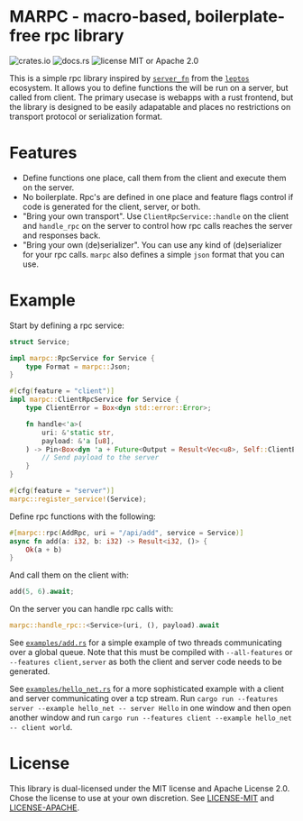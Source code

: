 # MARPC - macro-based, boilerplate-free rpc library

![crates.io](https://img.shields.io/crates/d/marpc)
![docs.rs](https://img.shields.io/docsrs/marpc/latest)
![license MIT or Apache 2.0](https://img.shields.io/badge/license-MIT_or_Apache_2.0-blue.svg)

This is a simple rpc library inspired by [`server_fn`][1] from the [`leptos`][2]
ecosystem. It allows you to define functions the will be run on a server, but
called from client. The primary usecase is webapps with a rust frontend, but
the library is designed to be easily adapatable and places no restrictions on
transport protocol or serialization format.

# Features

- Define functions one place, call them from the client and execute them on the
  server.
- No boilerplate. Rpc's are defined in one place and feature flags control if
  code is generated for the client, server, or both.
- "Bring your own transport". Use `ClientRpcService::handle` on the client and 
  `handle_rpc` on the server to control how rpc calls reaches the server and 
  responses back.
- "Bring your own (de)serializer". You can use any kind of (de)serializer for
  your rpc calls. `marpc` also defines a simple `json` format that you can use.

# Example

Start by defining a rpc service:

```rust
struct Service;

impl marpc::RpcService for Service {
    type Format = marpc::Json;
}

#[cfg(feature = "client")]
impl marpc::ClientRpcService for Service {
    type ClientError = Box<dyn std::error::Error>;

    fn handle<'a>(
        uri: &'static str,
        payload: &'a [u8],
    ) -> Pin<Box<dyn 'a + Future<Output = Result<Vec<u8>, Self::ClientError>>>> {
        // Send payload to the server
    }
}

#[cfg(feature = "server")]
marpc::register_service!(Service);
```

Define rpc functions with the following:

```rust
#[marpc::rpc(AddRpc, uri = "/api/add", service = Service)]
async fn add(a: i32, b: i32) -> Result<i32, ()> {
    Ok(a + b)
}
```

And call them on the client with:

```rust
add(5, 6).await;
```

On the server you can handle rpc calls with:

```rust
marpc::handle_rpc::<Service>(uri, (), payload).await
```

See [`examples/add.rs`](examples/add.rs) for a simple example of two threads
communicating over a global queue. Note that this must be compiled with 
`--all-features` or `--features client,server` as both the client and server
code needs to be generated.

See [`examples/hello_net.rs`](examples/hello_net.rs) for a more sophisticated
example with a client and server communicating over a tcp stream. Run
`cargo run --features server --example hello_net -- server Hello` in one window
and then open another window and run
`cargo run --features client --example hello_net -- client world`.

# License

This library is dual-licensed under the MIT license and Apache License 2.0.
Chose the license to use at your own discretion. See
[LICENSE-MIT](./LICENSE-MIT) and [LICENSE-APACHE](./LICENSE-APACHE).

[1]: https://docs.rs/server_fn/latest/server_fn/
[2]: https://github.com/leptos-rs/leptos
